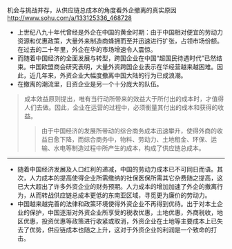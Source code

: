 机会与挑战并存，从供应链总成本的角度看外企撤离的真实原因
http://www.sohu.com/a/133125336_468728
- 上世纪八九十年代曾经是外企在中国的黄金时期：由于中国相对便宜的劳动力资源和优惠政策，大量外来制造商蜂拥而至并迅速进行扩张，占领市场份额。在过去的二十年里，外企在华的市场增速令人震惊。
- 而随着中国经济的全面发展与转型，跨国企业在中国“超国民待遇时代”已然结束。中国欧盟商会研究表明，大量外资跨国企业表示在华经营越来越困难。因此，近几年来，外资企业大幅度撤离中国大陆的行为已成浪潮。
- 在撤离的潮流里，日资企业是另一个十分庞大的队伍。
>成本效益原则提出，唯有当行动所带来的效益大于所付出的成本时，才值得人们去做。因此，企业在运营的过程中，必须衡量其付出的成本和获得的收益。
>>由于中国经济的发展所带动的综合商务成本迅速攀升，使得外商的收益日愈下降，而综合商务中，物料、劳动力、土地租金、环保、运输、水电等制造过程中所产生的成本，构成了供应链总成本。
---
- 随着中国经济发展及人口红利的递减，中国的劳动力成本已不可同日而语。其次，人力成本的提高使得企业所需缴纳的社保医保所需其它杂费随之提高，这已大大超出了许多外资企业的财务预期。人力成本的增加加速了外企的撤离行为，从而转战供应链总成本更低的东南亚区域，寻觅更为廉价的劳动力。
- 中国越来越完善的法律和政策环境使得外资企业不再得到优待。出于对本土企业的保护，中国逐渐对外资企业所享受的税收优惠，土地优惠，外商税收，地区优惠，投资优惠等政策进行收紧或取消，外资企业在土地等主要成本上已失去了优势，供应链成本也随之上升，这对于外资企业的利润是一个致命的打击。